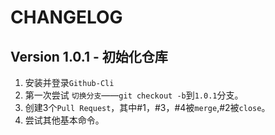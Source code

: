 # CHANGELOG
## Version 1.0.1 - 初始化仓库

1. 安装并登录`Github-Cli`  
2. 第一次尝试 `切换分支`——`git checkout -b`到`1.0.1`分支。  
3. 创建3个`Pull Request`，其中#1，#3，#4被`merge`,#2被`close`。  
5. 尝试其他基本命令。  


